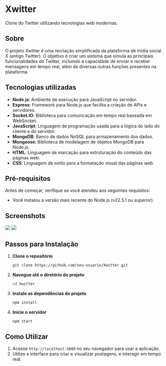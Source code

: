 # Xwitter

Clone do Twitter utilizando tecnologias web modernas.

## Sobre 

O projeto Xwitter é uma recriação simplificada da plataforma de mídia social X (antigo Twitter). O objetivo é criar um sistema que simula as principais funcionalidades do Twitter, incluindo a capacidade de enviar e receber mensagens em tempo real, além de diversas outras funções presentes na plataforma.

## Tecnologias utilizadas

- **Node.js**: Ambiente de execução para JavaScript no servidor.
- **Express**: Framework para Node.js que facilita a criação de APIs e servidores.
- **Socket.IO**: Biblioteca para comunicação em tempo real baseada em WebSocket.
- **JavaScript**: Linguagem de programação usada para a lógica do lado do cliente e do servidor.
- **MongoDB**: Banco de dados NoSQL para armazenamento dos dados.
- **Mongoose**: Biblioteca de modelagem de objetos MongoDB para Node.js.
- **HTML**: Linguagem de marcação para estruturação do conteúdo das páginas web.
- **CSS**: Linguagem de estilo para a formatação visual das páginas web.

## Pré-requisitos

Antes de começar, verifique se você atendeu aos seguintes requisitos:

- Você instalou a versão mais recente do Node.js (v22.5.1 ou superior).

## Screenshots

![](assets/img1.jpg)
![](assets/img2.jpg)

## Passos para Instalação

1. **Clone o repositório**

    ```sh
    git clone https://github.com/seu-usuario/Xwitter.git
    ```

2. **Navegue até o diretório do projeto**

    ```sh
    cd Xwitter
    ```

3. **Instale as dependências do projeto**

    ```sh
    npm install
    ```

4. **Inicie o servidor**

    ```sh
    npm start
    ```

## Como Utilizar

1. Acesse `http://localhost:3000` no seu navegador para usar a aplicação.
2. Utilize a interface para criar e visualizar postagens, e interagir em tempo real.

